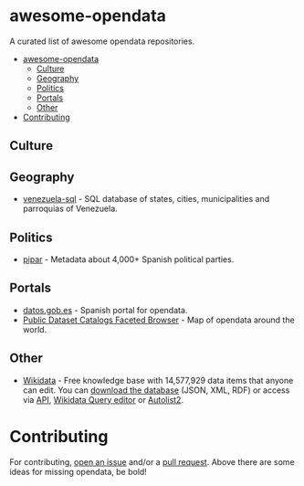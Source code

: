 # awesome-opendata

A curated list of awesome opendata repositories.

- [awesome-opendata](#awesome-opendata)
    - [Culture](#culture)
    - [Geography](#geography)
    - [Politics](#politics)
    - [Portals](#portals)
    - [Other](#other)
- [Contributing](#contributing)

## Culture


## Geography

* [venezuela-sql](https://github.com/marydn/venezuela-sql) - SQL database of states, cities, municipalities and parroquias of Venezuela.

## Politics

* [pipar](https://github.com/imdario/pipar) - Metadata about 4,000+ Spanish political parties.

## Portals

* [datos.gob.es](http://datos.gob.es/) - Spanish portal for opendata.
* [Public Dataset Catalogs Faceted Browser](http://datos.fundacionctic.org/sandbox/catalog/faceted/) - Map of opendata around the world.

## Other

* [Wikidata](https://www.wikidata.org/) - Free knowledge base with 14,577,929 data items that anyone can edit. You can [download the database](https://www.wikidata.org/wiki/Wikidata:Database_download) (JSON, XML, RDF) or access via [API](https://www.wikidata.org/w/api.php), [Wikidata Query editor](https://wdq.wmflabs.org/wdq/) or [Autolist2](https://tools.wmflabs.org/autolist/index.php).

# Contributing

For contributing, [open an issue](https://github.com/emijrp/awesome-opendata/issues) and/or a [pull request](https://github.com/emijrp/awesome-opendata/pulls). Above there are some ideas for missing opendata, be bold!
